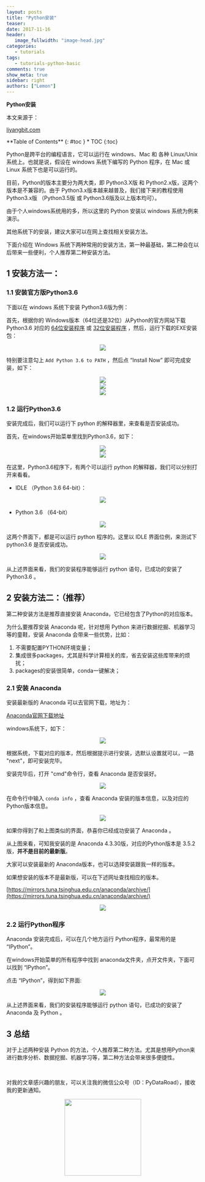 ```yaml
---
layout: posts
title: "Python安装"
teaser:
date: 2017-11-16
header:
   image_fullwidth: "image-head.jpg"
categories:
   - tutorials
tags:
   - tutorials-python-basic
comments: true
show_meta: true
sidebar: right
authors: ["Lemon"]
---
```


**Python安装**

本文来源于：
<!-- [liyangbit.com](liyangbit.com) -->
<a href="liyangbit.com" target="blank">liyangbit.com</a>

<div class="panel radius" markdown="1">
**Table of Contents**
{: #toc }
*  TOC
{:toc}
</div>


Python是跨平台的编程语言，它可以运行在 windows、Mac 和 各种 Linux/Unix 系统上。也就是说，假设在 windows 系统下编写的 Python 程序，在 Mac 或 Linux 系统下也是可以运行的。

目前，Python的版本主要分为两大类，即 Python3.X版 和 Python2.x版，这两个版本是不兼容的。由于 Python3.x版本越来越普及，我们接下来的教程使用 Python3.x版 （Python3.5版 或 Python3.6版及以上版本均可）。

由于个人windows系统用的多，所以这里的 Python 安装以 windows 系统为例来演示。

其他系统下的安装，建议大家可以在网上查找相关安装方法。

下面介绍在 Windows 系统下两种常用的安装方法，第一种最基础，第二种会在以后带来一些便利，个人推荐第二种安装方法。

## 1 安装方法一：

### 1.1 安装官方版Python3.6

下面以在 windows 系统下安装 Python3.6版为例：

首先，根据你的 Windows版本（64位还是32位）从Python的官方网站下载 Python3.6 对应的 <a href="https://www.python.org/ftp/python/3.6.3/python-3.6.3-amd64.exe" target="blank">64位安装程序</a>  或 <a href="https://www.python.org/ftp/python/3.6.3/python-3.6.3.exe" target="blank">32位安装程序</a> ，然后，运行下载的EXE安装包：


<div align="center">
    <img src="/images/tutorials/1-python-basic/1-py-install-1.png">
</div>

特别要注意勾上 `Add Python 3.6 to PATH` ，然后点 “Install Now” 即可完成安装，如下：

<div align="center">
    <img src="/images/tutorials/1-python-basic/1-py-install-2.png">
</div>

<div align="center">
    <img src="/images/tutorials/1-python-basic/1-py-install-3.png">
</div>

<div align="center">
    <img src="/images/tutorials/1-python-basic/1-py-install-4.png">
</div>

### 1.2 运行Python3.6

安装完成后，我们可以运行下 python 的解释器里，来查看是否安装成功。

首先，在windows开始菜单里找到Python3.6，如下：

<div align="center">
    <img src="/images/tutorials/1-python-basic/1-py-install-5.png">
</div>


<div align="center">
    <img src="/images/tutorials/1-python-basic/1-py-install-6.png">
</div>

在这里，Python3.6程序下，有两个可以运行 python 的解释器，我们可以分别打开来看看。

* IDLE （Python 3.6 64-bit）：

<div align="center">
    <img src="/images/tutorials/1-python-basic/1-py-install-7.png">
</div>

* Python 3.6 （64-bit）

<div align="center">
    <img src="/images/tutorials/1-python-basic/1-py-install-8.png">
</div>

这两个界面下，都是可以运行 python 程序的。这里以 IDLE 界面位例，来测试下 python3.6 是否安装成功。

<div align="center">
    <img src="/images/tutorials/1-python-basic/1-py-install-9.png">
</div>

从上述界面来看，我们的安装程序能够运行 python 语句，已成功的安装了 Python3.6 。


## 2 安装方法二：（推荐）

第二种安装方法是推荐直接安装 Anaconda，它已经包含了Python的对应版本。

为什么要推荐安装 Anaconda 呢，针对想用 Python 来进行数据挖掘、机器学习等的童鞋，安装 Anaconda 会带来一些优势，比如：

1. 不需要配置PYTHON环境变量；
1. 集成很多packages，尤其是科学计算相关的库，省去安装这些库带来的烦扰；
1. packages的安装很简单，conda一键解决；

### 2.1 安装 Anaconda

安装最新版的 Anaconda 可以去官网下载，地址为：

[Anaconda官网下载地址](https://www.anaconda.com/download/)

windows系统下，如下：

<div align="center">
    <img src="/images/tutorials/1-python-basic/1-py-install-10.png">
</div>

根据系统，下载对应的版本，然后根据提示进行安装，选默认设置就可以，一路 "next"，即可安装完毕。

安装完毕后，打开 "cmd"命令行，查看 Anaconda 是否安装好。

<div align="center">
    <img src="/images/tutorials/1-python-basic/1-py-install-11.png">
</div>

在命令行中输入 `conda info` ，查看 Anaconda 安装的版本信息，以及对应的Python版本信息。

<div align="center">
    <img src="/images/tutorials/1-python-basic/1-py-install-12.png">
</div>

如果你得到了和上图类似的界面，恭喜你已经成功安装了 Anaconda 。

从上图来看，可知我安装的是 Anaconda 4.3.30版，对应的Python版本是 3.5.2版，**并不是目前的最新版**。

大家可以安装最新的 Anaconda版本，也可以选择安装跟我一样的版本。

如果想安装的版本不是最新版，可以在下述网址查找相应的版本。

[https://mirrors.tuna.tsinghua.edu.cn/anaconda/archive/](https://mirrors.tuna.tsinghua.edu.cn/anaconda/archive/)

<div align="center">
    <img src="/images/tutorials/1-python-basic/1-py-install-13.png">
</div>

### 2.2 运行Python程序

Anaconda 安装完成后，可以在几个地方运行 Python程序，最常用的是 “IPython”。

在windows开始菜单的所有程序中找到 anaconda文件夹，点开文件夹，下面可以找到 “IPython”。

点击 “IPython”，得到如下界面:

<div align="center">
    <img src="/images/tutorials/1-python-basic/1-py-install-14.png">
</div>

从上述界面来看，我们的安装程序能够运行 python 语句，已成功的安装了 Anaconda 及 Python 。


## 3 总结

对于上述两种安装 Python 的方法，个人推荐第二种方法。尤其是想用Python来进行数序分析、数据挖掘、机器学习等，第二种方法会带来很多便捷性。

<br>

对我的文章感兴趣的朋友，可以关注我的微信公众号（ID：PyDataRoad），接收我的更新通知。

<div align="center">
    <img src="/images/qrcode.jpg" width="200">
</div>
